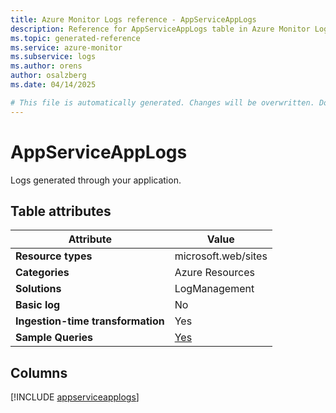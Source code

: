 ```yaml
---
title: Azure Monitor Logs reference - AppServiceAppLogs
description: Reference for AppServiceAppLogs table in Azure Monitor Logs.
ms.topic: generated-reference
ms.service: azure-monitor
ms.subservice: logs
ms.author: orens
author: osalzberg
ms.date: 04/14/2025

# This file is automatically generated. Changes will be overwritten. Do not change this file directly.
---
```


# AppServiceAppLogs

Logs generated through your application.


## Table attributes

|Attribute|Value|
|---|---|
|**Resource types**|microsoft.web/sites|
|**Categories**|Azure Resources|
|**Solutions**| LogManagement|
|**Basic log**|No|
|**Ingestion-time transformation**|Yes|
|**Sample Queries**|[Yes](/azure/azure-monitor/reference/queries/appserviceapplogs)|



## Columns
  
[!INCLUDE [appserviceapplogs](~/reusable-content/ce-skilling/azure/includes/azure-monitor/reference/tables/appserviceapplogs-include.md)]
